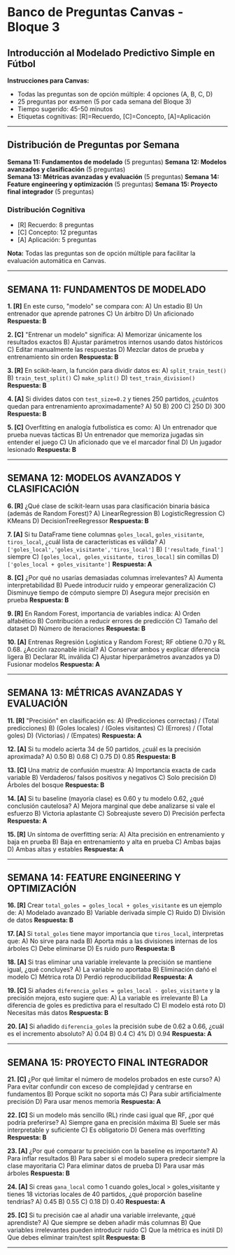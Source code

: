 # Banco de Preguntas Canvas - Bloque 3

## Introducción al Modelado Predictivo Simple en Fútbol

**Instrucciones para Canvas:**

- Todas las preguntas son de opción múltiple: 4 opciones (A, B, C, D)
- 25 preguntas por examen (5 por cada semana del Bloque 3)
- Tiempo sugerido: 45-50 minutos
- Etiquetas cognitivas: [R]=Recuerdo, [C]=Concepto, [A]=Aplicación

---

## Distribución de Preguntas por Semana

**Semana 11: Fundamentos de modelado** (5 preguntas)
**Semana 12: Modelos avanzados y clasificación** (5 preguntas)  
**Semana 13: Métricas avanzadas y evaluación** (5 preguntas)
**Semana 14: Feature engineering y optimización** (5 preguntas)
**Semana 15: Proyecto final integrador** (5 preguntas)

### Distribución Cognitiva

- [R] Recuerdo: 8 preguntas
- [C] Concepto: 12 preguntas  
- [A] Aplicación: 5 preguntas

**Nota:** Todas las preguntas son de opción múltiple para facilitar la evaluación automática en Canvas.

---

## SEMANA 11: FUNDAMENTOS DE MODELADO

**1. [R]** En este curso, "modelo" se compara con:
A) Un estadio
B) Un entrenador que aprende patrones
C) Un árbitro
D) Un aficionado
**Respuesta: B**

**2. [C]** "Entrenar un modelo" significa:
A) Memorizar únicamente los resultados exactos
B) Ajustar parámetros internos usando datos históricos
C) Editar manualmente las respuestas
D) Mezclar datos de prueba y entrenamiento sin orden
**Respuesta: B**

**3. [R]** En scikit-learn, la función para dividir datos es:
A) `split_train_test()`
B) `train_test_split()`
C) `make_split()`
D) `test_train_division()`
**Respuesta: B**

**4. [A]** Si divides datos con `test_size=0.2` y tienes 250 partidos, ¿cuántos quedan para entrenamiento aproximadamente?
A) 50
B) 200
C) 250
D) 300
**Respuesta: B**

**5. [C]** Overfitting en analogía futbolística es como:
A) Un entrenador que prueba nuevas tácticas
B) Un entrenador que memoriza jugadas sin entender el juego
C) Un aficionado que ve el marcador final
D) Un jugador lesionado
**Respuesta: B**

---

## SEMANA 12: MODELOS AVANZADOS Y CLASIFICACIÓN

**6. [R]** ¿Qué clase de scikit-learn usas para clasificación binaria básica (además de Random Forest)?
A) LinearRegression
B) LogisticRegression
C) KMeans
D) DecisionTreeRegressor
**Respuesta: B**

**7. [A]** Si tu DataFrame tiene columnas `goles_local`, `goles_visitante`, `tiros_local`, ¿cuál lista de características es válida?
A) `['goles_local','goles_visitante','tiros_local']`
B) `['resultado_final']` siempre
C) `[goles_local, goles_visitante, tiros_local]` sin comillas
D) `['goles_local + goles_visitante']`
**Respuesta: A**

**8. [C]** ¿Por qué no usarías demasiadas columnas irrelevantes?
A) Aumenta interpretabilidad
B) Puede introducir ruido y empeorar generalización
C) Disminuye tiempo de cómputo siempre
D) Asegura mejor precisión en prueba
**Respuesta: B**

**9. [R]** En Random Forest, importancia de variables indica:
A) Orden alfabético
B) Contribución a reducir errores de predicción
C) Tamaño del dataset
D) Número de iteraciones
**Respuesta: B**

**10. [A]** Entrenas Regresión Logística y Random Forest; RF obtiene 0.70 y RL 0.68. ¿Acción razonable inicial?
A) Conservar ambos y explicar diferencia ligera
B) Declarar RL inválida
C) Ajustar hiperparámetros avanzados ya
D) Fusionar modelos
**Respuesta: A**

---

## SEMANA 13: MÉTRICAS AVANZADAS Y EVALUACIÓN

**11. [R]** "Precisión" en clasificación es:
A) (Predicciones correctas) / (Total predicciones)
B) (Goles locales) / (Goles visitantes)
C) (Errores) / (Total goles)
D) (Victorias) / (Empates)
**Respuesta: A**

**12. [A]** Si tu modelo acierta 34 de 50 partidos, ¿cuál es la precisión aproximada?
A) 0.50
B) 0.68
C) 0.75
D) 0.85
**Respuesta: B**

**13. [C]** Una matriz de confusión muestra:
A) Importancia exacta de cada variable
B) Verdaderos/ falsos positivos y negativos
C) Solo precisión
D) Árboles del bosque
**Respuesta: B**

**14. [A]** Si tu baseline (mayoría clase) es 0.60 y tu modelo 0.62, ¿qué conclusión cautelosa?
A) Mejora marginal que debe analizarse si vale el esfuerzo
B) Victoria aplastante
C) Sobreajuste severo
D) Precisión perfecta
**Respuesta: A**

**15. [R]** Un síntoma de overfitting sería:
A) Alta precisión en entrenamiento y baja en prueba
B) Baja en entrenamiento y alta en prueba
C) Ambas bajas
D) Ambas altas y estables
**Respuesta: A**

---

## SEMANA 14: FEATURE ENGINEERING Y OPTIMIZACIÓN

**16. [R]** Crear `total_goles = goles_local + goles_visitante` es un ejemplo de:
A) Modelado avanzado
B) Variable derivada simple
C) Ruido
D) División de datos
**Respuesta: B**

**17. [A]** Si `total_goles` tiene mayor importancia que `tiros_local`, interpretas que:
A) No sirve para nada
B) Aporta más a las divisiones internas de los árboles
C) Debe eliminarse
D) Es ruido puro
**Respuesta: B**

**18. [A]** Si tras eliminar una variable irrelevante la precisión se mantiene igual, ¿qué concluyes?
A) La variable no aportaba
B) Eliminación dañó el modelo
C) Métrica rota
D) Perdió reproducibilidad
**Respuesta: A**

**19. [C]** Si añades `diferencia_goles = goles_local - goles_visitante` y la precisión mejora, esto sugiere que:
A) La variable es irrelevante
B) La diferencia de goles es predictiva para el resultado
C) El modelo está roto
D) Necesitas más datos
**Respuesta: B**

**20. [A]** Si añadido `diferencia_goles` la precisión sube de 0.62 a 0.66, ¿cuál es el incremento absoluto?
A) 0.04
B) 0.4
C) 4%
D) 0.94
**Respuesta: A**

---

## SEMANA 15: PROYECTO FINAL INTEGRADOR

**21. [C]** ¿Por qué limitar el número de modelos probados en este curso?
A) Para evitar confundir con exceso de complejidad y centrarse en fundamentos
B) Porque scikit no soporta más
C) Para subir artificialmente precisión
D) Para usar menos memoria
**Respuesta: A**

**22. [C]** Si un modelo más sencillo (RL) rinde casi igual que RF, ¿por qué podría preferirse?
A) Siempre gana en precisión máxima
B) Suele ser más interpretable y suficiente
C) Es obligatorio
D) Genera más overfitting
**Respuesta: B**

**23. [A]** ¿Por qué comparar tu precisión con la baseline es importante?
A) Para inflar resultados
B) Para saber si el modelo supera predecir siempre la clase mayoritaria
C) Para eliminar datos de prueba
D) Para usar más árboles
**Respuesta: B**

**24. [A]** Si creas `gana_local` como 1 cuando goles_local > goles_visitante y tienes 18 victorias locales de 40 partidos, ¿qué proporción baseline tendrías?
A) 0.45
B) 0.55
C) 0.18
D) 0.40
**Respuesta: A**

**25. [C]** Si tu precisión cae al añadir una variable irrelevante, ¿qué aprendiste?
A) Que siempre se deben añadir más columnas
B) Que variables irrelevantes pueden introducir ruido
C) Que la métrica es inútil
D) Que debes eliminar train/test split
**Respuesta: B**

---
